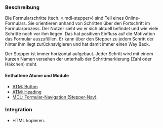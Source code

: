 ### Beschreibung
Die Formularschritte (tech. «.mdl-stepper») sind Teil eines Online-Formulars. Sie orientieren anhand von Schritten über den Fortschritt im Formularprozess. Der Nutzer sieht wo er sich aktuell befindet und wie viele Schritte noch vor ihm liegen. Das hat positiven Einfluss auf die Motivation das Formular auszufüllen. Er kann über den Stepper zu jedem Schritt der hinter ihm liegt zurücknavigieren und hat damit immer einen Way Back.
 
Der Stepper ist immer horizontal aufgebaut. Jeder Schritt wird mit einem kurzen Namen versehen der unterhalb der Schrittmarkierung (Zahl oder Häkchen) steht.
 
#### Enthaltene Atome und Module
* <a href="../../atoms/button/button.html">ATM: Button</a>
* <a href="../../atoms/headings/headings.html">ATM: Heading</a>
* <a href="../stepper_navigation/stepper_navigation.html">MDL: Formular-Navigation (Stepper-Nav)</a>
 
### Integration
 
* HTML kopieren.
